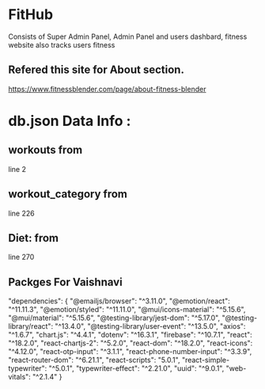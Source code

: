 # FitHub
Consists of Super Admin Panel,  Admin Panel and users dashbard, fitness website also tracks users fitness

## Refered this site for About section.
https://www.fitnessblender.com/page/about-fitness-blender



# db.json Data Info :
## workouts from 
line 2 

## workout_category from 
line 226 

## Diet: from 
line 270 

## Packges For Vaishnavi
 "dependencies": {
    "@emailjs/browser": "^3.11.0",
    "@emotion/react": "^11.11.3",
    "@emotion/styled": "^11.11.0",
    "@mui/icons-material": "^5.15.6",
    "@mui/material": "^5.15.6",
    "@testing-library/jest-dom": "^5.17.0",
    "@testing-library/react": "^13.4.0",
    "@testing-library/user-event": "^13.5.0",
    "axios": "^1.6.7",
    "chart.js": "^4.4.1",
    "dotenv": "^16.3.1",
    "firebase": "^10.7.1",
    "react": "^18.2.0",
    "react-chartjs-2": "^5.2.0",
    "react-dom": "^18.2.0",
    "react-icons": "^4.12.0",
    "react-otp-input": "^3.1.1",
    "react-phone-number-input": "^3.3.9",
    "react-router-dom": "^6.21.1",
    "react-scripts": "5.0.1",
    "react-simple-typewriter": "^5.0.1",
    "typewriter-effect": "^2.21.0",
    "uuid": "^9.0.1",
    "web-vitals": "^2.1.4"
  }